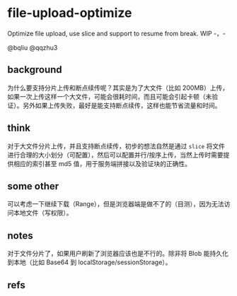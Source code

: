 # file-upload-optimize

Optimize file upload, use slice and support to resume from break. WIP -，-

@bqliu @qqzhu3

## background

为什么要支持分片上传和断点续传呢？其实是为了大文件（比如 200MB）上传，如果一次上传这样一个大文件，可能会很耗时间，而且可能会引起卡顿（未验证）。另外如果上传失败，最好是能支持断点续传，这样也能节省流量和时间。

## think

对于大文件分片上传，并且支持断点续传，初步的想法自然是通过 `slice` 将文件进行合理的大小划分（可配置），然后可以配置并行/按序上传，当然上传时需要提供相应的索引甚至 md5 值，用于服务端拼接以及验证块的正确性。

## some other

可以考虑一下继续下载（Range），但是浏览器端是做不了的（目测），因为无法访问本地文件（写权限）。

## notes

对于文件分片了，如果用户刷新了浏览器应该也是不行的。除非将 Blob 能持久化到本地（比如 Base64 到 localStorage/sessionStorage）。

## refs
